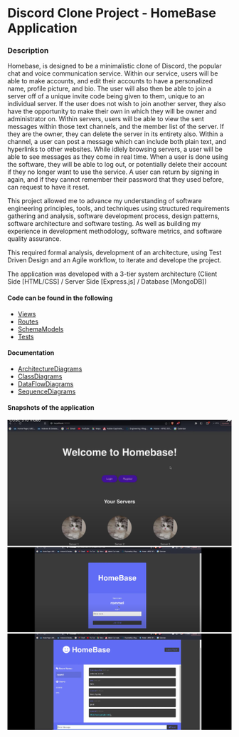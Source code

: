 # Discord Clone Project - HomeBase Application



### Description

Homebase, is designed to be a minimalistic clone of Discord, the popular chat and voice communication service. Within our service, users will be able to make accounts, and edit their accounts to have a personalized name, profile picture, and bio. The user will also then be able to join a server off of a unique invite code being given to them, unique to an individual server. If the user does not wish to join another server, they also have the opportunity to make their own in which they will be owner and administrator on. Within servers, users will be able to view the sent messages within those text channels, and the member list of the server. If they are the owner, they can delete the server in its entirety also. Within a channel, a user can post a message which can include both plain text, and hyperlinks to other websites. While idlely browsing servers, a user will be able to see messages as they come in real time. When a user is done using the software, they will be able to log out, or potentially delete their account if they no longer want to use the service. A user can return by signing in again, and if they cannot remember their password that they used before, can request to have it reset.

This project allowed me to advance my understanding of software engineering principles, tools, and techniques using structured requirements gathering and analysis, software development process, design patterns, software architecture and software testing. As well as building my experience in development methodology, software metrics, and software quality assurance. 

This required formal analysis, development of an architecture, using Test Driven Design and an Agile workflow, to iterate and develope the project. 

The application was developed with a 3-tier system architecture (Client Side [HTML/CSS] / Server Side [Express.js] / Database [MongoDB])

#### Code can be found in the following
- [Views](views)
- [Routes](routes)
- [SchemaModels](models)
- [Tests](tests)

#### Documentation
- [ArchitectureDiagrams](docs/ArchitectureDiagram)
- [ClassDiagrams](docs/ClassDiagrams)
- [DataFlowDiagrams](docs/DataFlowDiagrams)
- [SequenceDiagrams](docs/SequenceDiagrams)

#### Snapshots of the application

![pic1](img/picture_1.png)
![pic2](img/picture_2.png)
![pic3](img/picture_3.png)


